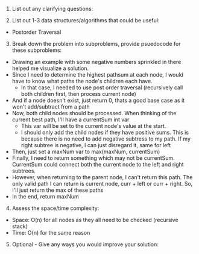 1. List out any clarifying questions:


2. List out 1-3 data structures/algorithms that could be useful:
- Postorder Traversal

3. Break down the problem into subproblems, provide psuedocode for these subproblems:
- Drawing an example with some negative numbers sprinkled in there helped me visualize a solution. 
- Since I need to determine the highest pathsum at each node, I would have to know what paths the node's children each have. 
    - In that case, I needed to use post order traversal (recursively call both children first, then process current node)
- And if a node doesn't exist, just return 0, thats a good base case as it won't add/subtract from a path
- Now, both child nodes should be processed. When thinking of the current best path, I'll have a currentSum int var
    - This var will be set to the current node's value at the start. 
    - I should only add the child nodes if they have positive sums. This is because there is no need to add negative subtress to my path. If my right subtree is negative, I can just disregard it, same for left
- Then, just set a maxNum var to max(maxNum, currentSum)
- Finally, I need to return something which may not be currentSum. CurrentSum could connect both the current node to the left and right subtrees. 
- However, when returning to the parent node, I can't return this path. The only valid path I can return is current node, curr + left or curr + right. So, I'll just return the max of these paths
- In the end, return maxNum

4. Assess the space/time complexity:
- Space: O(n) for all nodes as they all need to be checked (recursive stack)
- Time: O(n) for the same reason

5. Optional - Give any ways you would improve your solution: